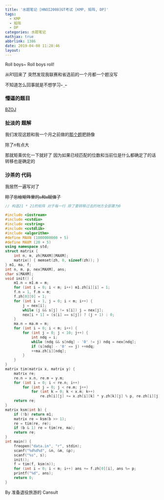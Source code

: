 ```yaml
---
title: '水题笔记 [HNOI2008]GT考试 [KMP, 矩阵, DP]'
tags:
  - KMP
  - 矩阵
  - DP
categories: 水题笔记
mathjax: true
abbrlink: 1386
date: 2019-04-08 11:28:46
layout:
---
```






Roll boys~ Roll boys roll!

从R1回来了 突然发现我联赛和省选前的一个月都一个题没写

不知道怎么回事就是不想学习`←_←`

<!--more-->

### 懵逼的题目

[BZOJ](https://lydsy.com/JudgeOnline/problem.php?id=1009)

### 扯淡的 题解

我们发现这题和我一个月之前做的[那个题](https://cansult.ga/28220.html)肥肠像

除了$n$有点大

那就矩乘优化一下就好了 因为如果已经匹配的位数和当前位是什么都确定了的话 转移也是确定的

### 沙茶的 代码

我居然一遍写对了

~~除了忘给矩阵里的`n`和`m`赋值了~~

```cpp
// 构造21 * 21的矩阵 对于每一行 除了要转移过去的地方全部置为0 

#include <iostream>
#include <cstdio>
#include <cstring>
#include <cstdlib>
#include <algorithm>
#define MAXN (1000000000 + 5)
#define MAXM (20 + 5)
using namespace std;
struct matrix {
	int n, m, zh[MAXM][MAXM];
	matrix() { memset(zh, 0, sizeof(zh)); }
} m1, ma, f;
int n, m, p, nex[MAXM], ans;
char s[MAXM];
void init() {
	m1.n = m1.m = m;
	for (int i = 0; i < m; i++) m1.zh[i][i] = 1;
	f.n = 1, f.m = m;
	f.zh[0][0] = 1;
	for (int i = 1, j = 0; i < m; i++) {
		j = nex[i];
		while (j && s[j] != s[i]) j = nex[j]; 
		nex[i + 1] = (s[i] == s[j]) ? (j + 1) : 0;
	}
	ma.n = ma.m = m;
	for (int i = 0; i < m; i++) {
		for (int j = 0; j < 10; j++) {
			int ndq = i;
			while (ndq && s[ndq] - '0' != j) ndq = nex[ndq];
			if (s[ndq] - '0' == j) ++ndq;
			++ma.zh[i][ndq];
		}
	}
}
matrix tim(matrix x, matrix y) {
	matrix re;
	re.n = x.n, re.m = y.m;
	for (int i = 0; i < re.n; i++)
		for (int j = 0; j < re.m; j++)
			for (int k = 0; k < x.m; k++)
				re.zh[i][j] += x.zh[i][k] * y.zh[k][j] % p, re.zh[i][j] %= p;
	return re;
}
matrix ksm(int b) {
	if (!b) return m1;
	matrix re = ksm(b >> 1);
	re = tim(re, re);
	if (b & 1) re = tim(re, ma);
	return re;
}
int main() {
	freopen("data.in", "r", stdin);
	scanf("%d%d%d", &n, &m, &p);
	scanf("%s", s);
	init();
	f = tim(f, ksm(n));
	for (int i = 0; i < m; i++) ans += f.zh[0][i], ans %= p;
	printf("%d", ans);
	return 0;
}

```

By 准备退役旅游的 Cansult